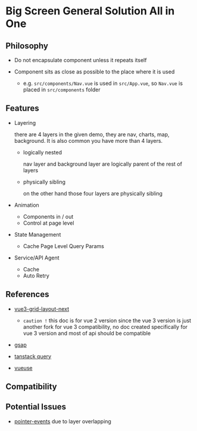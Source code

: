 # Big Screen General Solution All in One

## Philosophy

- Do not encapsulate component unless it repeats itself

- Component sits as close as possible to the place where it is used

  - e.g. `src/components/Nav.vue` is used in `src/App.vue`, so `Nav.vue` is placed in `src/components` folder

## Features

- Layering

  there are 4 layers in the given demo, they are nav, charts, map, background. It is also common you have more than 4 layers.

  - logically nested

    nav layer and background layer are logically parent of the rest of layers

  - physically sibling

    on the other hand those four layers are physically sibling

- Animation

  - Components in / out
  - Control at page level

- State Management

  - Cache Page Level Query Params

- Service/API Agent
  - Cache
  - Auto Retry

## References

- [vue3-grid-layout-next](https://jbaysolutions.github.io/vue-grid-layout/guide/usage.html)

  - `caution !` this doc is for vue 2 version since the vue 3 version is just another fork for vue 3 compatibility, no doc created specifically for vue 3 version and most of api should be compatible

- [gsap](https://greensock.com/docs/v3)

- [tanstack query](https://tanstack.com/query/v4/docs/vue/quick-start)

- [vueuse](https://vueuse.org/guide/)

## Compatibility

## Potential Issues

- [pointer-events](https://developer.mozilla.org/en-US/docs/Web/CSS/pointer-events) due to layer overlapping
